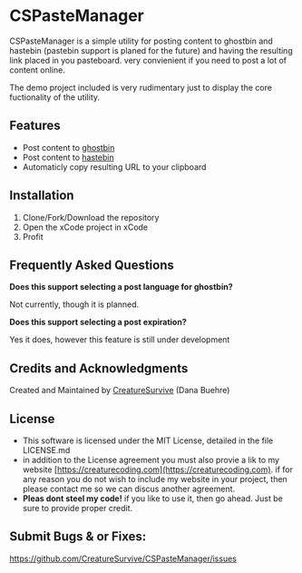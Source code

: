 # CSPasteManager

CSPasteManager is a simple utility for posting content to ghostbin and hastebin (pastebin support is planed for the future) and having the resulting link placed in you pasteboard. very convienient if you need to post a lot of content online.



The demo project included is very rudimentary just to display the core fuctionality of the utility.




## Features

* Post content to [ghostbin](https://ghostbin.com)
* Post content to [hastebin](https://hastebin.com)
* Automaticly copy resulting URL to your clipboard


## Installation

1. Clone/Fork/Download the repository
2. Open the xCode project in xCode
3. Profit


## Frequently Asked Questions

__Does this support selecting a post language for ghostbin?__

Not currently, though it is planned.

__Does this support selecting a post expiration?__

Yes it does, however this feature is still under development




## Credits and Acknowledgments

Created and Maintained by [CreatureSurvive](https://creaturecoding.com/) (Dana Buehre)



## License

- This software is licensed under the MIT License, detailed in the file LICENSE.md
- in addition to the License agreement you must also provie a lik to my website [https://creaturecoding.com](https://creaturecoding.com). if for any reason you do not wish to include my website in your project, then please contact me so we can discus another agreement.
- __Pleas dont steel my code!__ if you like to use it, then go ahead. Just be sure to provide proper credit.



## Submit Bugs & or Fixes:
https://github.com/CreatureSurvive/CSPasteManager/issues

